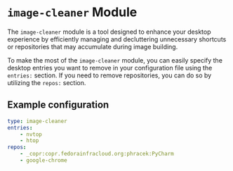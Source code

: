 # `image-cleaner` Module

The `image-cleaner` module is a tool designed to enhance your desktop experience by efficiently managing and decluttering unnecessary shortcuts or repositories that may accumulate during image building.

To make the most of the `image-cleaner` module, you can easily specify the desktop entries you want to remove in your configuration file using the `entries:` section. If you need to remove repositories, you can do so by utilizing the `repos:` section.

## Example configuration
```yaml
type: image-cleaner
entries:
    - nvtop
    - htop
repos:
    - _copr:copr.fedorainfracloud.org:phracek:PyCharm
    - google-chrome
```
